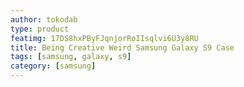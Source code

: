 ```yaml
---
author: tokodab
type: product
featimg: 17DS8hxPByFJqnjorRoIIsqlvi6U3y8RU
title: Being Creative Weird Samsung Galaxy S9 Case
tags: [samsung, galaxy, s9]
category: [samsung]
---
```


